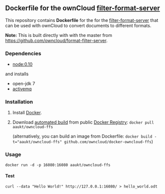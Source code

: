 ## Dockerfile for the ownCloud [filter-format-server](https://github.com/owncloud/format-filter-server)

This repository contains **Dockerfile** for the  for the [filter-format-server](https://github.com/owncloud/format-filter-server) that can be used with ownCloud to convert documents to different formats.

**Note:** This is built directly with with the master from https://github.com/owncloud/format-filter-server.


### Dependencies

* [node:0.10](https://registry.hub.docker.com/u/library/node/)

and installs

* open-jdk 7
* [activemq](http://activemq.apache.org/)


### Installation

1. Install [Docker](https://docs.docker.com/#installation-guides).

2. Download [automated build](https://registry.hub.docker.com/u/aaukt/owncloud-ffs/) from public [Docker Registry](https://registry.hub.docker.com/): `docker pull aaukt/owncloud-ffs`

   (alternatively, you can build an image from Dockerfile: `docker build -t="aaukt/owncloud-ffs" github.com/owncloud/docker-owncloud-ffs`)


### Usage

    docker run -d -p 16080:16080 aaukt/owncloud-ffs

#### Test

    curl --data "Hello World!" http://127.0.0.1:16080/ > hello_world.odt

